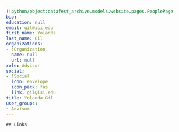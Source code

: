 ```yaml
---
!!python/object:datafest_archive.models.website.pages.PeoplePage
bio: ''
education: null
email: gil@isi.edu
first_name: Yolanda
last_name: Gil
organizations:
- !Organization
  name: null
  url: null
role: Advisor
social:
- !Social
  icon: envelope
  icon_pack: fas
  link: gil@isi.edu
title: Yolanda Gil
user_groups:
- Advisor
---
```


    ## Links
    
